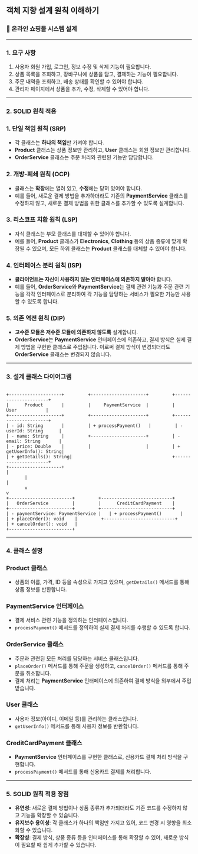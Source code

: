## 객체 지향 설계 원칙 이해하기

### **🛒 온라인 쇼핑몰 시스템 설계**

---

### **1. 요구 사항**

1. 사용자 회원 가입, 로그인, 정보 수정 및 삭제 기능이 필요합니다.
2. 상품 목록을 조회하고, 장바구니에 상품을 담고, 결제하는 기능이 필요합니다.
3. 주문 내역을 조회하고, 배송 상태를 확인할 수 있어야 합니다.
4. 관리자 페이지에서 상품을 추가, 수정, 삭제할 수 있어야 합니다.

---

### **2. SOLID 원칙 적용**

### 1. **단일 책임 원칙 (SRP)**

- 각 클래스는 **하나의 책임**만 가져야 합니다.
- **Product** 클래스는 상품 정보만 관리하고, **User** 클래스는 회원 정보만 관리합니다.
- **OrderService** 클래스는 주문 처리와 관련된 기능만 담당합니다.

### 2. **개방-폐쇄 원칙 (OCP)**

- 클래스는 **확장**에는 열려 있고, **수정**에는 닫혀 있어야 합니다.
- 예를 들어, 새로운 결제 방법을 추가하더라도 기존의 **PaymentService** 클래스를 수정하지 않고, 새로운 결제 방법을 위한 클래스를 추가할 수 있도록 설계합니다.

### 3. **리스코프 치환 원칙 (LSP)**

- 자식 클래스는 부모 클래스를 대체할 수 있어야 합니다.
- 예를 들어, **Product** 클래스가 **Electronics**, **Clothing** 등의 상품 종류에 맞게 확장될 수 있으며, 모든 하위 클래스는 **Product** 클래스를 대체할 수 있어야 합니다.

### 4. **인터페이스 분리 원칙 (ISP)**

- **클라이언트는 자신이 사용하지 않는 인터페이스에 의존하지 말아야** 합니다.
- 예를 들어, **OrderService**와 **PaymentService**는 결제 관련 기능과 주문 관련 기능을 각각 인터페이스로 분리하여 각 기능을 담당하는 서비스가 필요한 기능만 사용할 수 있도록 합니다.

### 5. **의존 역전 원칙 (DIP)**

- **고수준 모듈은 저수준 모듈에 의존하지 않도록** 설계합니다.
- **OrderService**는 **PaymentService** 인터페이스에 의존하고, 결제 방식은 실제 결제 방법을 구현한 클래스로 주입됩니다. 이로써 결제 방식이 변경되더라도 **OrderService** 클래스는 변경되지 않습니다.

---

### **3. 설계 클래스 다이어그램**

```

+--------------------+         +---------------------+         +----------------------+
|      Product       |         |     PaymentService  |         |        User           |
+--------------------+         +---------------------+         +----------------------+
| - id: String       |         | + processPayment()   |         | - userId: String      |
| - name: String     |         +---------------------+         | - email: String       |
| - price: Double    |         |                     |         | + getUserInfo(): String|
| + getDetails(): String|                                      +----------------------+
+--------------------+                                                 |
       |                                                              |
       v                                                              v
+------------------------+         +---------------------------+
|   OrderService         |         |      CreditCardPayment    |
+------------------------+         +---------------------------+
| - paymentService: PaymentService |   | + processPayment()       |
| + placeOrder(): void    |         +---------------------------+
| + cancelOrder(): void   |
+------------------------+

```

---

### **4. 클래스 설명**

### **Product 클래스**

- 상품의 이름, 가격, ID 등을 속성으로 가지고 있으며, `getDetails()` 메서드를 통해 상품 정보를 반환합니다.

### **PaymentService 인터페이스**

- 결제 서비스 관련 기능을 정의하는 인터페이스입니다.
- `processPayment()` 메서드를 정의하여 실제 결제 처리를 수행할 수 있도록 합니다.

### **OrderService 클래스**

- 주문과 관련된 모든 처리를 담당하는 서비스 클래스입니다.
- `placeOrder()` 메서드를 통해 주문을 생성하고, `cancelOrder()` 메서드를 통해 주문을 취소합니다.
- 결제 처리는 **PaymentService** 인터페이스에 의존하여 결제 방식을 외부에서 주입받습니다.

### **User 클래스**

- 사용자 정보(아이디, 이메일 등)를 관리하는 클래스입니다.
- `getUserInfo()` 메서드를 통해 사용자 정보를 반환합니다.

### **CreditCardPayment 클래스**

- **PaymentService** 인터페이스를 구현한 클래스로, 신용카드 결제 처리 방식을 구현합니다.
- `processPayment()` 메서드를 통해 신용카드 결제를 처리합니다.

---

### **5. SOLID 원칙 적용 장점**

- **유연성**: 새로운 결제 방법이나 상품 종류가 추가되더라도 기존 코드를 수정하지 않고 기능을 확장할 수 있습니다.
- **유지보수 용이성**: 각 클래스가 하나의 책임만 가지고 있어, 코드 변경 시 영향을 최소화할 수 있습니다.
- **확장성**: 결제 방식, 상품 종류 등을 인터페이스를 통해 확장할 수 있어, 새로운 방식이 필요할 때 쉽게 추가할 수 있습니다.